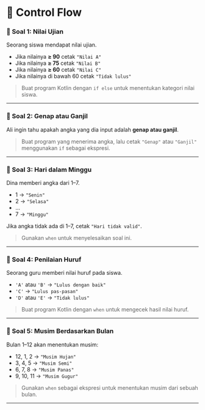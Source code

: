 # 📝 Control Flow

### 🔹 Soal 1: Nilai Ujian

Seorang siswa mendapat nilai ujian.

- Jika nilainya **≥ 90** cetak `"Nilai A"`
- Jika nilainya **≥ 75** cetak `"Nilai B"`
- Jika nilainya **≥ 60** cetak `"Nilai C"`
- Jika nilainya di bawah 60 cetak `"Tidak lulus"`

> Buat program Kotlin dengan `if else` untuk menentukan kategori nilai siswa.

---

### 🔹 Soal 2: Genap atau Ganjil

Ali ingin tahu apakah angka yang dia input adalah **genap atau ganjil**.

> Buat program yang menerima angka, lalu cetak `"Genap"` atau `"Ganjil"` menggunakan `if` sebagai ekspresi.

---

### 🔹 Soal 3: Hari dalam Minggu

Dina memberi angka dari 1–7.

- 1 → `"Senin"`
- 2 → `"Selasa"`
- …
- 7 → `"Minggu"`

Jika angka tidak ada di 1–7, cetak `"Hari tidak valid"`.

> Gunakan `when` untuk menyelesaikan soal ini.

---

### 🔹 Soal 4: Penilaian Huruf

Seorang guru memberi nilai huruf pada siswa.

- `'A'` atau `'B'` → `"Lulus dengan baik"`
- `'C'` → `"Lulus pas-pasan"`
- `'D'` atau `'E'` → `"Tidak lulus"`

> Buat program Kotlin dengan `when` untuk mengecek hasil nilai huruf.

---

### 🔹 Soal 5: Musim Berdasarkan Bulan

Bulan 1–12 akan menentukan musim:

- 12, 1, 2 → `"Musim Hujan"`
- 3, 4, 5 → `"Musim Semi"`
- 6, 7, 8 → `"Musim Panas"`
- 9, 10, 11 → `"Musim Gugur"`

> Gunakan `when` sebagai ekspresi untuk menentukan musim dari sebuah bulan.

---
